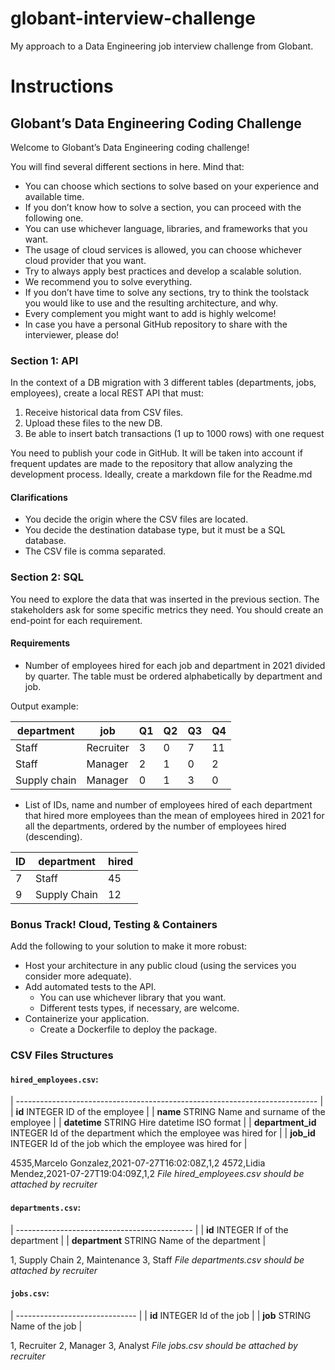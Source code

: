 # globant-interview-challenge
My approach to a Data Engineering job interview challenge from Globant.

# Instructions

## Globant’s Data Engineering Coding Challenge

Welcome to Globant’s Data Engineering coding challenge!

You will find several different sections in here. Mind that:

- You can choose which sections to solve based on your experience and available time.
- If you don’t know how to solve a section, you can proceed with the following one.
- You can use whichever language, libraries, and frameworks that you want.
- The usage of cloud services is allowed, you can choose whichever cloud provider that you want.
- Try to always apply best practices and develop a scalable solution.
- We recommend you to solve everything.
- If you don’t have time to solve any sections, try to think the toolstack you would like to use and the resulting architecture, and why.
- Every complement you might want to add is highly welcome!
- In case you have a personal GitHub repository to share with the interviewer, please do!

### Section 1: API

In the context of a DB migration with 3 different tables (departments, jobs, employees), create a local REST API that must:

1. Receive historical data from CSV files.
2. Upload these files to the new DB.
3. Be able to insert batch transactions (1 up to 1000 rows) with one request

You need to publish your code in GitHub. It will be taken into account if frequent updates are made to the repository that allow analyzing the development process. Ideally, create a markdown file for the Readme.md

#### Clarifications

- You decide the origin where the CSV files are located.
- You decide the destination database type, but it must be a SQL database.
- The CSV file is comma separated.

### Section 2: SQL

You need to explore the data that was inserted in the previous section. The stakeholders ask for some specific metrics they need. You should create an end-point for each requirement.

#### Requirements

- Number of employees hired for each job and department in 2021 divided by quarter. The table must be ordered alphabetically by department and job.

Output example:

| department   | job       | Q1  | Q2  | Q3  | Q4  |
| ------------ | --------- | --- | --- | --- | --- |
| Staff        | Recruiter | 3   | 0   | 7   | 11  |
| Staff        | Manager   | 2   | 1   | 0   | 2   |
| Supply chain | Manager   | 0   | 1   | 3   | 0   |

- List of IDs, name and number of employees hired of each department that hired more employees than the mean of employees hired in 2021 for all the departments, ordered by the number of employees hired (descending).

| ID  | department   | hired |
| --- | ------------ | ----- |
| 7   | Staff        | 45    |
| 9   | Supply Chain | 12    |

### Bonus Track! Cloud, Testing & Containers

Add the following to your solution to make it more robust:

- Host your architecture in any public cloud (using the services you consider more adequate).
- Add automated tests to the API.
    - You can use whichever library that you want.
    - Different tests types, if necessary, are welcome.
- Containerize your application.
    - Create a Dockerfile to deploy the package.

### CSV Files Structures

#### `hired_employees.csv`:

| --------------------------------------------------------------------------- |
| **id** INTEGER ID of the employee                                               |
| **name** STRING Name and surname of the employee                                |
| **datetime** STRING Hire datetime ISO format                                    |
| **department_id** INTEGER Id of the department which the employee was hired for |
| **job_id** INTEGER Id of the job which the employee was hired for               |

4535,Marcelo Gonzalez,2021-07-27T16:02:08Z,1,2
4572,Lidia Mendez,2021-07-27T19:04:09Z,1,2
*File hired_employees.csv should be attached by recruiter*

#### `departments.csv`:

| -------------------------------------------- |
| **id** INTEGER If of the department          |
| **department** STRING Name of the department |

1, Supply Chain
2, Maintenance
3, Staff
*File departments.csv should be attached by recruiter*

#### `jobs.csv`:

| ------------------------------ |
| **id** INTEGER Id of the job   |
| **job** STRING Name of the job |

1, Recruiter
2, Manager
3, Analyst
*File jobs.csv should be attached by recruiter*
